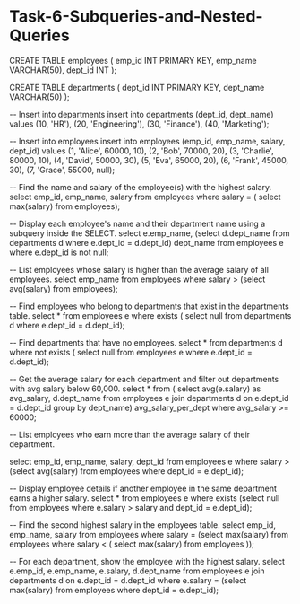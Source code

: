 # Task-6-Subqueries-and-Nested-Queries

CREATE TABLE employees (
    emp_id INT PRIMARY KEY,
    emp_name VARCHAR(50),
    dept_id INT
);

CREATE TABLE departments (
    dept_id INT PRIMARY KEY,
    dept_name VARCHAR(50)
);

-- Insert into departments
insert into departments (dept_id, dept_name) values
(10, 'HR'),
(20, 'Engineering'),
(30, 'Finance'),
(40, 'Marketing');

-- Insert into employees
insert into employees (emp_id, emp_name, salary, dept_id) values
(1, 'Alice',   60000, 10),
(2, 'Bob',     70000, 20),
(3, 'Charlie', 80000, 10),
(4, 'David',   50000, 30),
(5, 'Eva',     65000, 20),
(6, 'Frank',   45000, 30),
(7, 'Grace',   55000, null);


-- Find the name and salary of the employee(s) with the highest salary.
select emp_id, emp_name, salary
from employees
where salary = ( select max(salary) from employees);

-- Display each employee's name and their department name using a subquery inside the SELECT.
select e.emp_name, (select d.dept_name from departments d
where e.dept_id = d.dept_id) dept_name from employees e
where e.dept_id is not null;

-- List employees whose salary is higher than the average salary of all employees.
select emp_name from employees 
where salary > (select avg(salary) from employees);

-- Find employees who belong to departments that exist in the departments table.
select * from employees e
where exists (
select null from departments d
where e.dept_id = d.dept_id);

-- Find departments that have no employees.
select * from departments d
where not exists (
select null from employees e
where e.dept_id = d.dept_id);

-- Get the average salary for each department and filter out departments with avg salary below 60,000.
select * from (
	select avg(e.salary) as avg_salary, d.dept_name from employees e
    join departments d on e.dept_id = d.dept_id
    group by dept_name) avg_salary_per_dept
    where avg_salary >= 60000;
   
-- List employees who earn more than the average salary of their department.    

select emp_id, emp_name, salary, dept_id
from employees e
where salary > (select avg(salary)
from employees 
where dept_id = e.dept_id);

-- Display employee details if another employee in the same department earns a higher salary.
select * from employees e 
where exists (select null from employees
where e.salary > salary and
dept_id = e.dept_id);

-- Find the second highest salary in the employees table.
select emp_id, emp_name, salary
from employees 
where salary = (select max(salary)
	from employees 
    where salary < ( select max(salary)
	from employees ));

-- For each department, show the employee with the highest salary.
select e.emp_id, e.emp_name, e.salary, d.dept_name
from employees e 
join departments d
on e.dept_id = d.dept_id
where e.salary = (select max(salary) 
	from employees
    where dept_id = e.dept_id);
